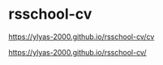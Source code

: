 # rsschool-cv

https://ylyas-2000.github.io/rsschool-cv/cv

https://ylyas-2000.github.io/rsschool-cv/
